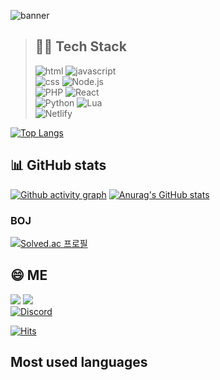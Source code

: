 ![banner](https://capsule-render.vercel.app/api?type=slice&text=anojds&rotate=20&height=300&fontAlignY=30&fontAlign=70&color=gradient)  
  
> ## 👨‍💻 Tech Stack  
> ![html](https://img.shields.io/badge/HTML-E34F26?style=flat-square&logo=HTML5&logoColor=white)
![javascript](https://img.shields.io/badge/JavaScript-F7DF1E?style=flat-square&logo=Javascript&logoColor=white)  
![css](https://img.shields.io/badge/CSS-1572B6?style=flat-square&logo=CSS3&logoColor=white)
![Node.js](https://img.shields.io/badge/Node.js-339933?style=flat-square&logo=Node.js&logoColor=white)  
![PHP](https://img.shields.io/badge/PHP-777BB4?style=flat-square&logo=PHP&logoColor=white)
![React](https://img.shields.io/badge/React-61DAFB?style=flat-square&logo=React&logoColor=white)  
![Python](https://img.shields.io/badge/Python-3776AB?style=flat-square&logo=Python&logoColor=white)
![Lua](https://img.shields.io/badge/Lua-2C2D72?style=flat-square&logo=Lua&logoColor=white)  
![Netlify](https://img.shields.io/badge/Netlify-00C7B7?style=flat-square&logo=Netlify&logoColor=white)
  
[![Top Langs](https://github-readme-stats.vercel.app/api/top-langs/?username=anojds)](https://github.com/anuraghazra/github-readme-stats)
  
## 📊 GitHub stats
[![Github activity graph](https://activity-graph.herokuapp.com/graph?username=anojds&theme=react-dark)](https://github.com/ashutosh00710/github-readme-activity-graph)
[![Anurag's GitHub stats](https://github-readme-stats.vercel.app/api?username=anojds)](https://github.com/anuraghazra/github-readme-stats)
<br>
### BOJ
[![Solved.ac
프로필](http://mazassumnida.wtf/api/generate_badge?boj=anojds)](https://solved.ac/anojds)
  
## 😄 ME  
<a href="https://twitter.com/anojds"><img src="https://img.shields.io/badge/Twitter-1DA1F2?style=flat-square&logo=Twitter&logoColor=white"/></a>
<a href="https://www.youtube.com/channel/UC2TsyfIZNlw0W53Ux-_J86Q"><img src="https://img.shields.io/badge/YouTube-FF0000?style=flat-square&logo=YouTube&logoColor=white"/></a>
<br/>
[![Discord](https://discord.c99.nl/widget/theme-1/535676248513314816.png)](http://discord.com/users/535676248513314816)

[![Hits](https://hits.seeyoufarm.com/api/count/incr/badge.svg?url=https%3A%2F%2Fgithub.com%2Fanojds&count_bg=%2379C83D&title_bg=%23555555&icon=&icon_color=%23E7E7E7&title=hits&edge_flat=false)](https://hits.seeyoufarm.com)  





## Most used languages
